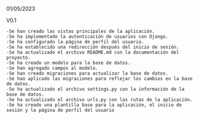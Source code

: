 01/05/2023

V0.1

    -Se han creado las vistas principales de la aplicación.
    -Se ha implementado la autenticación de usuarios con Django.
    -Se ha configurado la página de perfil del usuario.
    -Se ha establecido una redirección después del inicio de sesión.
    -Se ha actualizado el archivo README.md con la documentación del proyecto.
    -Se ha creado un modelo para la base de datos.
    -Se han agregado campos al modelo.
    -Se han creado migraciones para actualizar la base de datos.
    -Se han aplicado las migraciones para reflejar los cambios en la base de datos.
    -Se ha actualizado el archivo settings.py con la información de la base de datos.
    -Se ha actualizado el archivo urls.py con las rutas de la aplicación.
    -Se ha creado una plantilla base para la aplicación, el inicio de sesión y la página de perfil del usuario    

